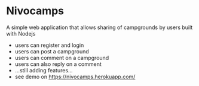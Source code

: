 # Nivocamps
A simple web application that allows sharing of campgrounds by users built with Nodejs
- users can register and login
- users can post a campground
- users can comment on a campground
- users can also reply on a comment
- ...still adding features...
-    see demo on https://nivocamps.herokuapp.com/

